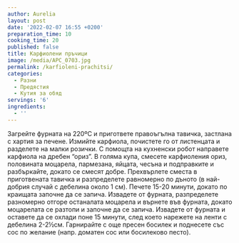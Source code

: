 ```yaml
---
author: Aurelia
layout: post
date: '2022-02-07 16:55 +0200'
preparation_time: 10
cooking_time: 20
published: false
title: Карфиолени пръчици
image: /media/APC_0703.jpg
permalink: /karfioleni-prachitsi/
categories:
  - Разни
  - Предястия
  - Кутия за обяд
servings: '6'
ingredients:
  - ''
---
```

Загрейте фурната на 220ºС  и пригответе правоъгълна тавичка, застлана с хартия за печене.
Измийте карфиола, почистете го от листенцата и разделете на малки розички. С помощта на кухненски робот направете карфиола на дребен “ориз”.
В голяма купа, смесете карфиоления ориз, половината моцарела, пармезана, яйцата, чесъна и подправките и разбъркайте, докато се смесят добре. 
Прехвърлете сместа в приготвената тавичка и разпределете равномерно по дъното (в най-добрия случай с дебелина около 1 см). 
Печете 15-20 минути, докато по краищата започне да се запича. Извадете от фурната, разпределете разномерно отгоре останалата моцарела и върнете във фурната, докато моцарелата се разтопи и започне да се запича.
Извадете от фурната и оставете да се охлади поне 15 минути, след което нарежете на ленти с дебелина 2-2½см.  Гарнирайте с още пресен босилек и поднесете със сос по желание (напр. доматен сос или босилеково песто).


